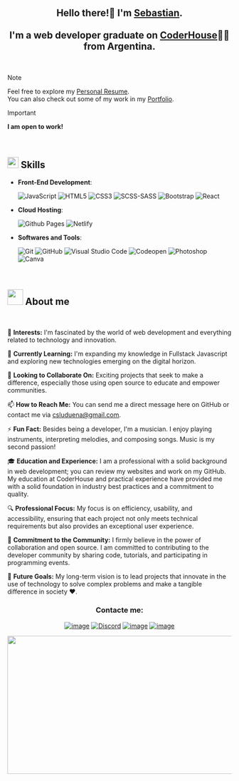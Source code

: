 <h2 align="center">Hello there!👋 I'm <b><a style="margin-bottom:120px;" target="_blank" href="https://csluduena.com.ar">Sebastian</a></b>.<br><br>
I'm a web developer graduate on <a target="_blank" href="https://www.coderhouse.com/ar/certificados/65c0a163a665c3fab6ccea9c?lang=es">CoderHouse</a>👨‍💻 from Argentina.</h2><br>

> [!NOTE]
> Feel free to explore my <a target="_blank" href="">Personal Resume</a>. <br> You can also check out some of my work in my <a target="_blank" href="">Portfolio</a>.

> [!IMPORTANT]
> **I am open to work!**
<br>

## <img src="https://media2.giphy.com/media/QssGEmpkyEOhBCb7e1/giphy.gif?cid=ecf05e47a0n3gi1bfqntqmob8g9aid1oyj2wr3ds3mg700bl&rid=giphy.gif" width ="25"><b> Skills</b><br>

- **Front-End Development**:

    ![JavaScript](https://img.shields.io/badge/JavaScript%20-%23F7DF1E.svg?style=for-the-badge&logo=javascript&logoColor=black)
    ![HTML5](https://img.shields.io/badge/HTML5%20-%23E34F26.svg?style=for-the-badge&logo=html5&logoColor=white)
    ![CSS3](https://img.shields.io/badge/CSS%20-%231572B6.svg?style=for-the-badge&logo=css3&logoColor=white)
    ![SCSS-SASS](https://img.shields.io/badge/SASS-hotpink.svg?style=for-the-badge&logo=SASS&logoColor=white)
    ![Bootstrap](https://img.shields.io/badge/bootstrap-%23563D7C.svg?style=for-the-badge&logo=bootstrap&logoColor=white)
    ![React](https://img.shields.io/badge/react-%2320232a.svg?style=for-the-badge&logo=react&logoColor=%2361DAFB)

- **Cloud Hosting**:

    ![Github Pages](https://img.shields.io/badge/GitHub%20Pages-%23327FC7.svg?style=for-the-badge&logo=github&logoColor=white)
    ![Netlify](https://img.shields.io/badge/_-netlify-_%23000000?style=for-the-badge&logo=netlify&logoColor=%23000000&labelColor=%2300C7B7&color=%2300C7B7)

- **Softwares and Tools**:

    ![Git](https://img.shields.io/badge/git-%23F05033.svg?style=for-the-badge&logo=git&logoColor=white)
    ![GitHub](https://img.shields.io/badge/-GitHub-181717?style=for-the-badge&logo=github)
    ![Visual Studio Code](https://img.shields.io/badge/Visual%20Studio%20Code-0078d7.svg?style=for-the-badge&logo=visual-studio-code&logoColor=white)
    ![Codeopen](https://img.shields.io/badge/_-codepen-_%23ffffff?style=for-the-badge&logo=react&logoColor=%23ffffff&labelColor=%23000000&color=%23000000)
    ![Photoshop](https://img.shields.io/badge/_-adobe_photoshop-_%23ffffff?style=for-the-badge&logo=adobephotoshop&logoColor=%2331A8FF&labelColor=00171E&color=00171E)
    ![Canva](https://img.shields.io/badge/-Canva-20c4cb?style=for-the-badge&logo=canva&logoColor=white)
<br>

## <picture><img src="https://media.giphy.com/media/hvRJCLFzcasrR4ia7z/giphy.gif" width="35"></picture> **About me**

<br>

👀 **Interests:**
I'm fascinated by the world of web development and everything related to technology and innovation.

🌱 **Currently Learning:**
I'm expanding my knowledge in Fullstack Javascript and exploring new technologies emerging on the digital horizon.

💞️ **Looking to Collaborate On:**
Exciting projects that seek to make a difference, especially those using open source to educate and empower communities.

📫 **How to Reach Me:**
You can send me a direct message here on GitHub or contact me via csluduena@gmail.com.

⚡ **Fun Fact:**
Besides being a developer, I'm a musician. I enjoy playing instruments, interpreting melodies, and composing songs. Music is my second passion!

🎓 **Education and Experience:**
I am a professional with a solid background in web development; you can review my websites and work on my GitHub. My education at CoderHouse and practical experience have provided me with a solid foundation in industry best practices and a commitment to quality.

🔍 **Professional Focus:**
My focus is on efficiency, usability, and accessibility, ensuring that each project not only meets technical requirements but also provides an exceptional user experience.

🤝 **Commitment to the Community:**
I firmly believe in the power of collaboration and open source. I am committed to contributing to the developer community by sharing code, tutorials, and participating in programming events.

🚀 **Future Goals:**
My long-term vision is to lead projects that innovate in the use of technology to solve complex problems and make a tangible difference in society ♥.

<h3 align="center">Contacte me:</h3>
<div align="center">

[![image](https://img.shields.io/badge/LinkedIn-0077B5?style=for-the-badge&logo=linkedin&logoColor=white)](https://www.linkedin.com/in/csluduena/)
[![Discord](https://img.shields.io/badge/Discord-%235865F2.svg?style=for-the-badge&logo=discord&logoColor=white)](discordapp.com/users/149607574986031106)
[![image](https://img.shields.io/badge/Twitter-1DA1F2?style=for-the-badge&logo=twitter&logoColor=white)](https://twitter.com/csluduena)
[![image](https://img.shields.io/badge/Gmail-D14836?style=for-the-badge&logo=gmail&logoColor=white)](mailto:csluduena@gmail.com)

<img style="width: 630px; height: 310px;" src="https://raw.githubusercontent.com/csluduena/Dunder-Mifflin-webStyle/main/img/csluduena.png">
</div>

